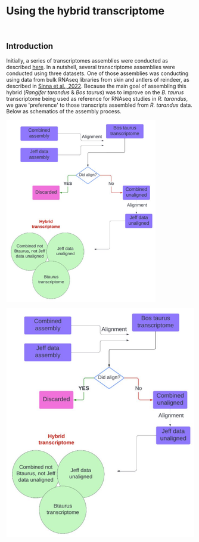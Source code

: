 # Using the hybrid transcriptome
<br>


## Introduction
  Initially, a series of transcriptomes assemblies were conducted as described [here](../README.md). In a nutshell, several transcriptome assemblies were conducted using three datasets. One of those assemblies was conducting using data from bulk RNAseq libraries from skin and antlers of reindeer, as described in [Sinna et al., 2022](https://pubmed.ncbi.nlm.nih.gov/36493752/). Because the main goal of assembling this hybrid (*Rangifer tarandus* & *Bos taurus*) was to improve on the *B. taurus* transcriptome being used as reference for RNAseq studies in *R. tarandus*, we gave 'preference' to those transcripts assembled from *R. tarandus* data. Below as schematics of the assembly process.

  <img src="flowDiagram.png" alt="Hybrid assembly pipeline" title="Assembly pipeline" width="400px">


  ![Hybrid assembly pipeline](flowDiagram.png "Assembly pipeline")  